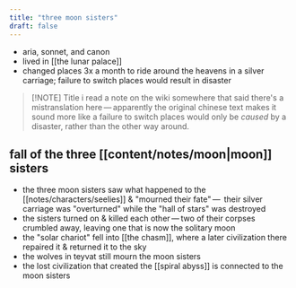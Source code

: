 ```yaml
---
title: "three moon sisters"
draft: false
---
```


* aria, sonnet, and canon
* lived in [[the lunar palace]]
* changed places 3x a month to ride around the heavens in a silver carriage; failure to switch places would result in disaster

> [!NOTE] Title
> i read a note on the wiki somewhere that said there's a mistranslation here — apparently the original chinese text makes it sound more like a failure to switch places would only be *caused* by a disaster, rather than the other way around.

## fall of the three [[content/notes/moon|moon]] sisters
- the three moon sisters saw what happened to the [[notes/characters/seelies]] & "mourned their fate" —  their silver carriage was "overturned" while the "hall of stars" was destroyed
- the sisters turned on & killed each other — two of their corpses crumbled away, leaving one that is now the solitary moon
- the "solar chariot" fell into [[the chasm]], where a later civilization there repaired it & returned it to the sky
- the wolves in teyvat still mourn the moon sisters
- the lost civilization that created the [[spiral abyss]] is connected to the moon sisters
